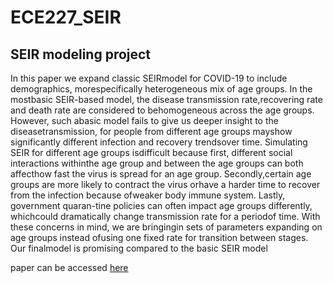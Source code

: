 # ECE227_SEIR

## SEIR modeling project

In   this   paper   we   expand   classic   SEIRmodel   for   COVID-19   to   include   demographics,   morespecifically  heterogeneous  mix  of  age  groups.  In  the  mostbasic  SEIR-based  model,  the  disease  transmission  rate,recovering   rate   and   death   rate   are   considered   to   behomogeneous   across   the   age   groups.   However,   such   abasic  model  fails  to  give  us  deeper  insight  to  the  diseasetransmission,  for  people  from  different  age  groups  mayshow  significantly  different  infection  and  recovery  trendsover  time.  Simulating  SEIR  for  different  age  groups  isdifficult  because  first,  different  social  interactions  withinthe age group and between the age groups can both affecthow  fast  the  virus  is  spread  for  an  age  group.  Secondly,certain age groups are more likely to contract the virus orhave a harder time to recover from the infection because ofweaker body immune system. Lastly, government quaran-tine policies can often impact age groups differently, whichcould  dramatically  change  transmission  rate  for  a  periodof  time.  With  these  concerns  in  mind,  we  are  bringingin sets of parameters expanding on age groups instead ofusing one fixed rate for transition between stages. Our finalmodel  is  promising  compared  to  the  basic  SEIR  model

paper can be accessed [here](https://drive.google.com/file/d/1QSE-BUgdmNBrQG4c2OpmG818ynMbvfi5/view?usp=sharing)


